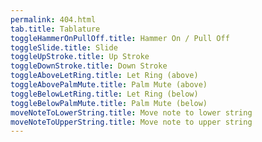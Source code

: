 ```yaml
---
permalink: 404.html
tab.title: Tablature
toggleHammerOnPullOff.title: Hammer On / Pull Off
toggleSlide.title: Slide
toggleUpStroke.title: Up Stroke
toggleDownStroke.title: Down Stroke
toggleAboveLetRing.title: Let Ring (above)
toggleAbovePalmMute.title: Palm Mute (above)
toggleBelowLetRing.title: Let Ring (below)
toggleBelowPalmMute.title: Palm Mute (below)
moveNoteToLowerString.title: Move note to lower string
moveNoteToUpperString.title: Move note to upper string
---
```

